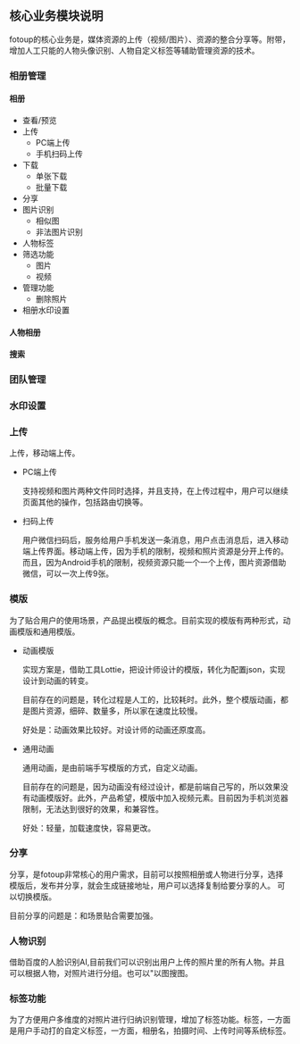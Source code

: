 ## 核心业务模块说明
fotoup的核心业务是，媒体资源的上传（视频/图片）、资源的整合分享等。附带，增加人工只能的人物头像识别、人物自定义标签等辅助管理资源的技术。

### 相册管理

#### 相册

* 查看/预览
* 上传
    * PC端上传
    * 手机扫码上传
* 下载
    * 单张下载
    * 批量下载
* 分享
* 图片识别
    * 相似图
    * 非法图片识别
* 人物标签
* 筛选功能
    * 图片
    * 视频
* 管理功能
    * 删除照片
* 相册水印设置

#### 人物相册


#### 搜索

### 团队管理

### 水印设置

### 上传
上传，移动端上传。
- PC端上传

    支持视频和图片两种文件同时选择，并且支持，在上传过程中，用户可以继续页面其他的操作，包括路由切换等。
    
- 扫码上传

    用户微信扫码后，服务给用户手机发送一条消息，用户点击消息后，进入移动端上传界面。移动端上传，因为手机的限制，视频和照片资源是分开上传的。
    而且，因为Android手机的限制，视频资源只能一个一个上传，图片资源借助微信，可以一次上传9张。

### 模版

为了贴合用户的使用场景，产品提出模版的概念。目前实现的模版有两种形式，动画模版和通用模版。

- 动画模版

    实现方案是，借助工具Lottie，把设计师设计的模版，转化为配置json，实现设计到动画的转变。
    
    目前存在的问题是，转化过程是人工的，比较耗时。此外，整个模版动画，都是图片资源，细碎、数量多，所以家在速度比较慢。
    
    好处是：动画效果比较好。对设计师的动画还原度高。
    
- 通用动画

    通用动画，是由前端手写模版的方式，自定义动画。
   
    目前存在的问题是，因为动画没有经过设计，都是前端自己写的，所以效果没有动画模版好。此外，产品希望，模版中加入视频元素。目前因为手机浏览器
    限制，无法达到很好的效果，和兼容性。
   
    好处：轻量，加载速度快，容易更改。

### 分享

分享，是fotoup非常核心的用户需求，目前可以按照相册或人物进行分享，选择模版后，发布并分享，就会生成链接地址，用户可以选择复制给要分享的人。
可以切换模版。

目前分享的问题是：和场景贴合需要加强。

### 人物识别

借助百度的人脸识别AI,目前我们可以识别出用户上传的照片里的所有人物。并且可以根据人物，对照片进行分组。也可以"以图搜图。

### 标签功能

为了方便用户多维度的对照片进行归纳识别管理，增加了标签功能。标签，一方面是用户手动打的自定义标签，一方面，相册名，拍摄时间、上传时间等系统标签。
